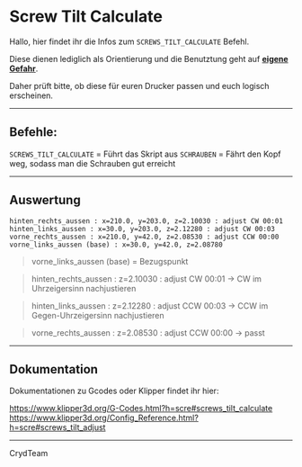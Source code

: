 Screw Tilt Calculate
====================

Hallo,
hier findet ihr die Infos zum `SCREWS_TILT_CALCULATE` Befehl.
  
Diese dienen lediglich als Orientierung und die Benutztung 
geht auf <u>**eigene Gefahr**</u>.
  
Daher prüft bitte, ob diese für euren Drucker passen und euch logisch erscheinen.
  
---
  
Befehle:
------

`SCREWS_TILT_CALCULATE` = Führt das Skript aus
`SCHRAUBEN` = Fährt den Kopf weg, sodass man die Schrauben gut erreicht  

------  
  
Auswertung
-----------------

```
hinten_rechts_aussen : x=210.0, y=203.0, z=2.10030 : adjust CW 00:01
hinten_links_aussen : x=30.0, y=203.0, z=2.12280 : adjust CW 00:03
vorne_rechts_aussen : x=210.0, y=42.0, z=2.08530 : adjust CCW 00:00
vorne_links_aussen (base) : x=30.0, y=42.0, z=2.08780
```

>vorne_links_aussen (base) = Bezugspunkt 
   
>hinten_rechts_aussen : z=2.10030 : adjust CW 
00:01  -> CW im Uhrzeigersinn nachjustieren  

>hinten_links_aussen  : z=2.12280 : adjust CCW 
00:03  -> CCW im Gegen-Uhrzeigersinn nachjustieren  

>vorne_rechts_aussen  : z=2.08530 : adjust CCW 00:00 -> passt   



--- 
Dokumentation
---

Dokumentationen zu Gcodes oder Klipper findet ihr hier:
  

https://www.klipper3d.org/G-Codes.html?h=scre#screws_tilt_calculate
https://www.klipper3d.org/Config_Reference.html?h=scre#screws_tilt_adjust
  
  
-------------------------------
CrydTeam
  
